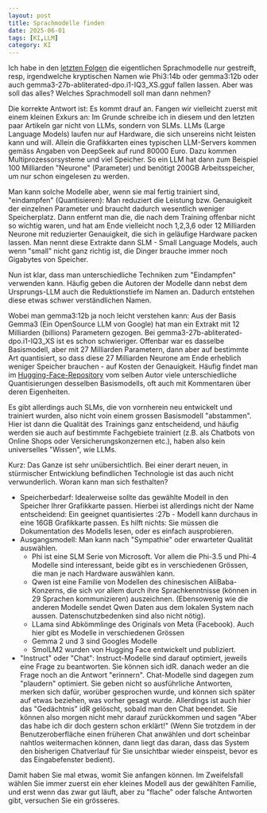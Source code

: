 ```yaml
---
layout: post
title: Sprachmodelle finden
date: 2025-06-01
tags: [KI,LLM]
category: KI
---
```


Ich habe in den [letzten Folgen](/2025/05/LLM4) die eigentlichen Sprachmodelle nur gestreift, resp, irgendwelche kryptischen Namen wie Phi3:14b oder gemma3:12b oder auch gemma3-27b-abliterated-dpo.i1-IQ3_XS.gguf fallen lassen. Aber was soll das alles? Welches Sprachmodell soll man dann nehmen?

Die korrekte Antwort ist: Es kommt drauf an. Fangen wir vielleicht zuerst mit einem kleinen Exkurs an: Im Grunde schreibe ich in diesem und den letzten paar Artikeln gar nicht von LLMs, sondern von SLMs. LLMs (Large Language Models) laufen nur auf Hardware, die sich unsereins nicht leisten kann und will. Allein die Grafikkarten eines typischen LLM-Servers kommen gemäss Angaben von DeepSeek auf rund 80000 Euro. Dazu kommen Multiprozessorsysteme und viel Speicher. So ein LLM hat dann zum Beispiel 100 Milliarden "Neurone" (Parameter) und benötigt 200GB Arbeitsspeicher, um nur schon eingelesen zu werden.

Man kann solche Modelle aber, wenn sie mal fertig trainiert sind, "eindampfen" (Quantisieren): Man reduziert die Leistung bzw. Genauigkeit der einzelnen Parameter und braucht dadurch wesentlich weniger Speicherplatz. Dann entfernt man die, die nach dem Training offenbar nicht so wichtig waren, und hat am Ende vielleicht noch 1,2,3,6 oder 12 Milliarden Neurone mit reduzierter Genauigkeit, die sich in geläufige Hardware packen lassen. Man nennt diese Extrakte dann SLM - Small Language Models, auch wenn "small" nicht ganz richtig ist, die Dinger brauche immer noch Gigabytes von Speicher.

Nun ist klar, dass man unterschiedliche Techniken zum "Eindampfen" verwenden kann. Häufig geben die Autoren der Modelle dann nebst dem Ursprungs-LLM auch die Reduktionstiefe im Namen an. Dadurch entstehen diese etwas schwer verständlichen Namen.

Wobei man gemma3:12b ja noch leicht verstehen kann: Aus der Basis Gemma3 (Ein OpenSource LLM von Google) hat man ein Extrakt mit 12 Milliarden (billions) Parametern gezogen.
Bei gemma3-27b-abliterated-dpo.i1-IQ3_XS ist es schon schwieriger. Offenbar war es dasselbe Basismodell, aber mit 27 Milliarden Parametern, dann aber auf bestimmte Art quantisiert, so dass diese 27 Milliarden Neurone am Ende erheblich weniger Speicher brauchen - auf Kosten der Genauigkeit.
Häufig findet man im [Hugging-Face-Repository](https://huggingface.co/models) vom selben Autor viele unterschiedliche Quantisierungen desselben Basismodells, oft auch mit Kommentaren über deren Eigenheiten.

Es gibt allerdings auch SLMs, die von vornherein neu entwickelt und trainiert wurden, also nicht voin einem grossen Basismodell "abstammen". Hier ist dann die Qualität des Trainings ganz entscheidend, und häufig werden sie auch auf bestimmte Fachgebiete trainiert (z.B. als Chatbots von Online Shops oder Versicherungskonzernen etc.), haben also kein universelles "Wissen", wie LLMs.

Kurz: Das Ganze ist sehr unübersichtlich. Bei einer derart neuen, in stürmischer Entwicklung befindlichen Technologie ist das auch nicht verwunderlich. Woran kann man sich festhalten?

* Speicherbedarf: Idealerweise sollte das gewählte Modell in den Speicher Ihrer Grafikkarte passen. Hierbei ist allerdings nicht der Name entscheidend: Ein geeignet quantisiertes :27b - Modell kann durchaus in eine 16GB Grafikkarte passen. Es hilft nichts: Sie müssen die Dokumentation des Modells lesen, oder es einfach ausprobieren.
* Ausgangsmodell: Man kann nach "Sympathie" oder erwarteter Qualität auswählen.
    * Phi ist eine SLM Serie von Microsoft. Vor allem die Phi-3.5 und Phi-4 Modelle sind interessant, beide gibt es in verschiedenen Grössen, die man je nach Hardware auswählen kann.
    * Qwen ist eine Familie von Modellen des chinesischen AliBaba-Konzerns, die sich vor allem durch ihre Sprachkenntnisse  (können in 29 Sprachen kommunizieren) auszeichnen. (Ebensowenig wie die anderen Modelle sendet Qwen Daten aus dem lokalen System nach aussen. Datenschutzbedenken sind also nicht nötig).
    * LLama sind Abkömmlinge des Originals von Meta (Facebook). Auch hier gibt es Modelle in verschiedenen Grössen
    * Gemma 2 und 3 sind Googles Modelle
    * SmolLM2 wurden von Hugging Face entwickelt und publiziert.
* "Instruct" oder "Chat": Instruct-Modelle sind darauf optimiert, jeweils eine Frage zu beantworten. Sie können sich idR. danach weder an die Frage noch an die Antwort "erinnern". Chat-Modelle sind dagegen zum "plaudern" optimiert. Sie geben nicht so ausführliche Antworten, merken sich dafür, worüber gesprochen wurde, und können sich später auf etwas beziehen, was vorher gesagt wurde. Allerdings ist auch hier das "Gedächtnis" idR gelöscht, sobald man den Chat beendet. Sie können also morgen nicht mehr darauf zurückkommen und sagen "Aber das habe ich dir doch gestern schon erklärt!" (Wenn Sie trotzdem in der Benutzeroberfläche einen früheren Chat anwählen und dort scheinbar nahtlos weitermachen können, dann liegt das daran, dass das System den bisherigen Chatverlauf für Sie unsichtbar wieder einspeist, bevor es das Eingabefenster bedient).

Damit haben Sie mal etwas, womit Sie anfangen können. Im Zweifelsfall wählen Sie immer zuerst ein eher kleines Modell aus der gewählten Familie, und erst wenn das zwar gut läuft, aber zu "flache" oder falsche Antworten gibt, versuchen Sie ein grösseres.